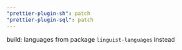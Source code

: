 ```yaml
---
"prettier-plugin-sh": patch
"prettier-plugin-sql": patch
---
```


build: languages from package `linguist-languages` instead
